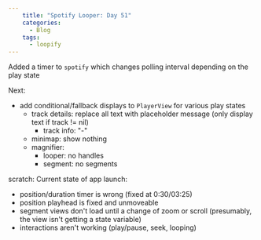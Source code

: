 ```yaml
---
    title: "Spotify Looper: Day 51"
    categories:
      - Blog
    tags:
      - loopify
---
```

Added a timer to `spotify` which changes polling interval depending on the play state

Next: 
- add conditional/fallback displays to `PlayerView` for various play states
	- track details: replace all text with placeholder message (only display text if track != nil)
		- track info: "-"
	- minimap: show nothing
	- magnifier: 
		- looper: no handles
		- segment: no segments


scratch: Current state of app launch:
- position/duration timer is wrong (fixed at 0:30/03:25)
- position playhead is fixed and unmoveable
- segment views don't load until a change of zoom or scroll (presumably, the view isn't getting a state variable)
- interactions aren't working (play/pause, seek, looping)